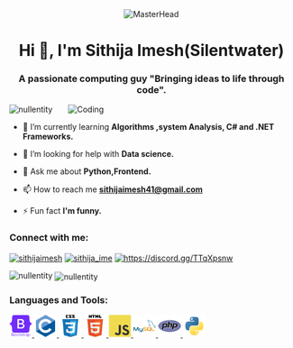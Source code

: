 
<div align="center">
  <img src="https://i.pinimg.com/originals/90/70/32/9070324cdfc07c68d60eed0c39e77573.gif" height="350px" width="920px" alt="MasterHead" />
</div>
<h1 align="center">Hi 👋, I'm Sithija Imesh(Silentwater)</h1>
<h3 align="center">A passionate computing guy "Bringing ideas to life through code".</h3>
<img align="right" alt="Coding" width="400"  src="https://martinvalda.com/img/about.gif">

<p align="left"> <img src="https://komarev.com/ghpvc/?username=nullentity&label=Profile%20views&color=0e75b6&style=flat" alt="nullentity" /> </p>

- 🌱 I’m currently learning **Algorithms ,system Analysis, C# and .NET Frameworks.**

- 🤝 I’m looking for help with **Data science.**

- 💬 Ask me about **Python,Frontend.**

- 📫 How to reach me **sithijaimesh41@gmail.com**

- ⚡ Fun fact **I'm funny.**

<h3 align="left">Connect with me:</h3>
<p align="left">
<a href="https://dev.to/sithijaimesh" target="blank"><img align="center" src="https://raw.githubusercontent.com/rahuldkjain/github-profile-readme-generator/master/src/images/icons/Social/devto.svg" alt="sithijaimesh" height="30" width="40" /></a>
<a href="https://instagram.com/sithija_ime" target="blank"><img align="center" src="https://raw.githubusercontent.com/rahuldkjain/github-profile-readme-generator/master/src/images/icons/Social/instagram.svg" alt="sithija_ime" height="30" width="40" /></a>
<a href="https://discord.gg/https://discord.gg/TTqXpsnw" target="blank"><img align="center" src="https://raw.githubusercontent.com/rahuldkjain/github-profile-readme-generator/master/src/images/icons/Social/discord.svg" alt="https://discord.gg/TTqXpsnw" height="30" width="40" /></a>
</p>

<p><img align="left" src="https://github-readme-stats.vercel.app/api/top-langs?username=nullentity&show_icons=true&locale=en&layout=compact" alt="nullentity" /></p>

<p>&nbsp;<img align="center" src="https://github-readme-stats.vercel.app/api?username=nullentity&show_icons=true&locale=en" alt="nullentity" /></p>

<h3 align="left">Languages and Tools:</h3>
    <p align="left">   <a href="https://getbootstrap.com" target="_blank" rel="noreferrer"> <img src="https://raw.githubusercontent.com/devicons/devicon/master/icons/bootstrap/bootstrap-plain-wordmark.svg" alt="bootstrap" width="40" height="40"/> </a> <a href="https://www.cprogramming.com/" target="_blank" rel="noreferrer"> <img src="https://raw.githubusercontent.com/devicons/devicon/master/icons/c/c-original.svg" alt="c" width="40" height="40"/> </a> <a href="https://www.w3schools.com/css/" target="_blank" rel="noreferrer"> <img src="https://raw.githubusercontent.com/devicons/devicon/master/icons/css3/css3-original-wordmark.svg" alt="css3" width="40" height="40"/> </a> 
    <a href="https://www.w3.org/html/" target="_blank" rel="noreferrer"> <img src="https://raw.githubusercontent.com/devicons/devicon/master/icons/html5/html5-original-wordmark.svg" alt="html5" width="40" height="40"/> </a> <a href="https://developer.mozilla.org/en-US/docs/Web/JavaScript" target="_blank" rel="noreferrer"> <img src="https://raw.githubusercontent.com/devicons/devicon/master/icons/javascript/javascript-original.svg" alt="javascript" width="40" height="40"/> </a><a href="https://www.mysql.com/" target="_blank" rel="noreferrer"> <img src="https://raw.githubusercontent.com/devicons/devicon/master/icons/mysql/mysql-original-wordmark.svg" alt="mysql" width="40" height="40"/> </a> <a href="https://www.php.net" target="_blank" rel="noreferrer"> <img src="https://raw.githubusercontent.com/devicons/devicon/master/icons/php/php-original.svg" alt="php" width="40" height="40"/> </a> <a href="https://www.python.org" target="_blank" rel="noreferrer"> <img src="https://raw.githubusercontent.com/devicons/devicon/master/icons/python/python-original.svg" alt="python" width="40" height="40"/> </a> </p>

